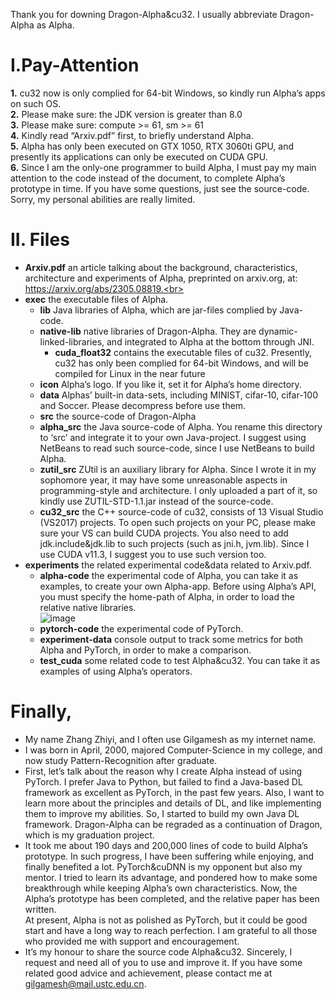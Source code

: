 Thank you for downing Dragon-Alpha&cu32. 
I usually abbreviate Dragon-Alpha as Alpha.

# I.Pay-Attention
**1.** cu32 now is only complied for 64-bit Windows, so kindly run Alpha’s apps on such OS.<br>
**2.** Please make sure: the JDK version is greater than 8.0<br>
**3.** Please make sure: compute >= 61, sm >= 61<br>
**4.** Kindly read “Arxiv.pdf” first, to briefly understand Alpha.<br>
**5.** Alpha has only been executed on GTX 1050, RTX 3060ti GPU, and presently its applications can only be executed on CUDA GPU.<br>
**6.** Since I am the only-one programmer to build Alpha, I must pay my main attention to the code instead of the document, to complete Alpha’s prototype in time. If you have some questions, just see the source-code. Sorry, my personal abilities are really limited.<br> 


# II. Files
- **Arxiv.pdf**  an article talking about the background, characteristics, architecture and experiments of Alpha, preprinted on arxiv.org, at: https://arxiv.org/abs/2305.08819.<br>
- **exec**  the executable files of Alpha.
  - **lib**  Java libraries of Alpha, which are jar-files complied by Java-code.<br>
  - **native-lib**  native libraries of Dragon-Alpha. They are dynamic-linked-libraries, and integrated to Alpha at the bottom through JNI.<br>
    - **cuda_float32**  contains the executable files of cu32. Presently, cu32 has only been complied for 64-bit Windows, and will be compiled for Linux in the near future<br>
  - **icon**  Alpha’s logo. If you like it, set it for Alpha’s home directory. <br> 
  - **data**  Alphas’ built-in data-sets, including MINIST, cifar-10, cifar-100 and Soccer. Please decompress before use them.<br> 
  - **src**  the source-code of Dragon-Alpha<br>
  - **alpha_src**  the Java source-code of Alpha. You rename this directory to ‘src’ and integrate it to your own Java-project. I suggest using NetBeans to read such source-code, since I use NetBeans to build Alpha.<br>
  - **zutil_src**  ZUtil is an auxiliary library for Alpha. Since I wrote it in my sophomore year, it may have some unreasonable aspects in programming-style and architecture. I only uploaded a part of it, so kindly use ZUTIL-STD-1.1.jar instead of the source-code.<br>
  - **cu32_src**  the C++ source-code of cu32, consists of 13 Visual Studio (VS2017) projects. To open such projects on your PC, please make sure your VS can build CUDA projects. You also need to add jdk.include&jdk.lib to such projects (such as jni.h, jvm.lib). Since I use CUDA v11.3, I suggest you to use such version too.<br>
- **experiments**  the related experimental code&data related to Arxiv.pdf.<br>
  - **alpha-code**  the experimental code of Alpha, you can take it as examples, to create your own Alpha-app. Before using Alpha’s API, you must specify the home-path of Alpha, in order to load the relative native libraries.<br>
  ![image](https://github.com/GilgameshXYZ123/Dragon-Alpha/assets/65615049/2586a7d0-0226-4bae-a575-5d9e2c8bdf66)
  - **pytorch-code**  the experimental code of PyTorch.<br>
  - **experiment-data**  console output to track some metrics for both Alpha and PyTorch, in order to make a comparison.<br>
  - **test_cuda**  some related code to test Alpha&cu32. You can take it as examples of using Alpha’s operators.<br>


# Finally, 
- My name Zhang Zhiyi, and I often use Gilgamesh as my internet name.<br>
- I was born in April, 2000, majored Computer-Science in my college, and now study Pattern-Recognition after graduate.<br>
- First, let’s talk about the reason why I create Alpha instead of using PyTorch. I prefer Java to Python, but failed to find a Java-based DL framework as excellent as PyTorch, in the past few years. Also, I want to learn more about the principles and details of DL, and like implementing them to improve my abilities. So, I started to build my own Java DL framework. Dragon-Alpha can be regraded as a continuation of Dragon, which is my graduation project.<br>
- It took me about 190 days and 200,000 lines of code to build Alpha’s prototype. In such progress, I have been suffering while enjoying, and finally benefited a lot. PyTorch&cuDNN is my opponent but also my mentor. I tried to learn its advantage, and pondered how to make some breakthrough while keeping Alpha’s own characteristics. Now, the Alpha’s prototype has been completed, and the relative paper has been written.<br>
At present, Alpha is not as polished as PyTorch, but it could be good start and have a long way to reach perfection. I am grateful to all those who provided me with support and encouragement.<br>
- It’s my honour to share the source code Alpha&cu32. Sincerely, I request and need all of you to use and improve it. If you have some related good advice and achievement, please contact me at gilgamesh@mail.ustc.edu.cn.<br>

